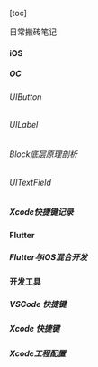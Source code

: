 
[toc]

日常搬砖笔记

#### iOS

##### OC
###### UIButton
###### UILabel
###### Block底层原理剖析
###### UITextField

##### Xcode快捷键记录

#### Flutter
##### Flutter与iOS混合开发


#### 开发工具
##### VSCode 快捷键
##### Xcode 快捷键
##### Xcode工程配置


